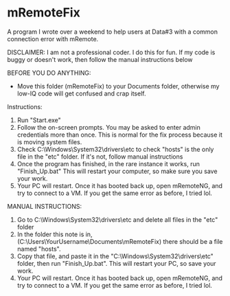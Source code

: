 # mRemoteFix
A program I wrote over a weekend to help users at Data#3 with a common connection error with mRemote.


DISCLAIMER: I am not a professional coder. I do this for fun. If my code is buggy or doesn't work, then follow the manual instructions below


BEFORE YOU DO ANYTHING:

- Move this folder (mRemoteFix) to your Documents folder, otherwise my low-IQ code will get confused and crap itself.


Instructions:

1. Run "Start.exe"
2. Follow the on-screen prompts. You may be asked to enter admin credentials more than once. This is normal for the fix process because it is moving system files.
3. Check C:\Windows\System32\drivers\etc to check "hosts" is the only file in the "etc" folder. If it's not, follow manual instructions
4. Once the program has finished, in the rare instance it works, run "Finish_Up.bat" This will restart your computer, so make sure you save your work.
5. Your PC will restart. Once it has booted back up, open mRemoteNG, and try to connect to a VM. If you get the same error as before, I tried lol.


MANUAL INSTRUCTIONS:

1. Go to C:\Windows\System32\drivers\etc and delete all files in the "etc" folder
2. In the folder this note is in, (C:\Users\YourUsername\Documents\mRemoteFix) there should be a file named "hosts".
3. Copy that file, and paste it in the "C:\Windows\System32\drivers\etc" folder, then run "Finish_Up.bat". This will restart your PC, so save your work.
4. Your PC will restart. Once it has booted back up, open mRemoteNG, and try to connect to a VM. If you get the same error as before, I tried lol.
